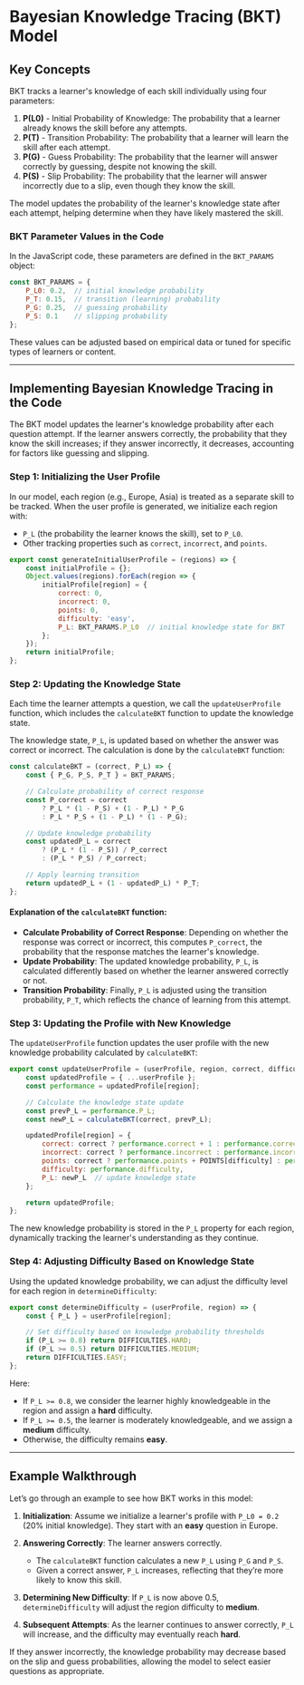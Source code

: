 # Bayesian Knowledge Tracing (BKT) Model

## Key Concepts

BKT tracks a learner's knowledge of each skill individually using four parameters:

1. **P(L0)** - Initial Probability of Knowledge: The probability that a learner already knows the skill before any attempts.
2. **P(T)** - Transition Probability: The probability that a learner will learn the skill after each attempt.
3. **P(G)** - Guess Probability: The probability that the learner will answer correctly by guessing, despite not knowing the skill.
4. **P(S)** - Slip Probability: The probability that the learner will answer incorrectly due to a slip, even though they know the skill.

The model updates the probability of the learner's knowledge state after each attempt, helping determine when they have likely mastered the skill.

### BKT Parameter Values in the Code

In the JavaScript code, these parameters are defined in the `BKT_PARAMS` object:

```javascript
const BKT_PARAMS = {
    P_L0: 0.2,  // initial knowledge probability
    P_T: 0.15,  // transition (learning) probability
    P_G: 0.25,  // guessing probability
    P_S: 0.1    // slipping probability
};
```

These values can be adjusted based on empirical data or tuned for specific types of learners or content.

---

## Implementing Bayesian Knowledge Tracing in the Code

The BKT model updates the learner's knowledge probability after each question attempt. If the learner answers correctly, the probability that they know the skill increases; if they answer incorrectly, it decreases, accounting for factors like guessing and slipping.

### Step 1: Initializing the User Profile

In our model, each region (e.g., Europe, Asia) is treated as a separate skill to be tracked. When the user profile is generated, we initialize each region with:

- `P_L` (the probability the learner knows the skill), set to `P_L0`.
- Other tracking properties such as `correct`, `incorrect`, and `points`.

```javascript
export const generateInitialUserProfile = (regions) => {
    const initialProfile = {};
    Object.values(regions).forEach(region => {
        initialProfile[region] = {
            correct: 0,
            incorrect: 0,
            points: 0,
            difficulty: 'easy',
            P_L: BKT_PARAMS.P_L0  // initial knowledge state for BKT
        };
    });
    return initialProfile;
};
```

### Step 2: Updating the Knowledge State

Each time the learner attempts a question, we call the `updateUserProfile` function, which includes the `calculateBKT` function to update the knowledge state.

The knowledge state, `P_L`, is updated based on whether the answer was correct or incorrect. The calculation is done by the `calculateBKT` function:

```javascript
const calculateBKT = (correct, P_L) => {
    const { P_G, P_S, P_T } = BKT_PARAMS;

    // Calculate probability of correct response
    const P_correct = correct
        ? P_L * (1 - P_S) + (1 - P_L) * P_G
        : P_L * P_S + (1 - P_L) * (1 - P_G);

    // Update knowledge probability
    const updatedP_L = correct
        ? (P_L * (1 - P_S)) / P_correct
        : (P_L * P_S) / P_correct;

    // Apply learning transition
    return updatedP_L + (1 - updatedP_L) * P_T;
};
```

#### Explanation of the `calculateBKT` function:

- **Calculate Probability of Correct Response**: Depending on whether the response was correct or incorrect, this computes `P_correct`, the probability that the response matches the learner's knowledge.
- **Update Probability**: The updated knowledge probability, `P_L`, is calculated differently based on whether the learner answered correctly or not.
- **Transition Probability**: Finally, `P_L` is adjusted using the transition probability, `P_T`, which reflects the chance of learning from this attempt.

### Step 3: Updating the Profile with New Knowledge

The `updateUserProfile` function updates the user profile with the new knowledge probability calculated by `calculateBKT`:

```javascript
export const updateUserProfile = (userProfile, region, correct, difficulty) => {
    const updatedProfile = { ...userProfile };
    const performance = updatedProfile[region];

    // Calculate the knowledge state update
    const prevP_L = performance.P_L;
    const newP_L = calculateBKT(correct, prevP_L);

    updatedProfile[region] = {
        correct: correct ? performance.correct + 1 : performance.correct,
        incorrect: correct ? performance.incorrect : performance.incorrect + 1,
        points: correct ? performance.points + POINTS[difficulty] : performance.points,
        difficulty: performance.difficulty,
        P_L: newP_L  // update knowledge state
    };

    return updatedProfile;
};
```

The new knowledge probability is stored in the `P_L` property for each region, dynamically tracking the learner's understanding as they continue.

### Step 4: Adjusting Difficulty Based on Knowledge State

Using the updated knowledge probability, we can adjust the difficulty level for each region in `determineDifficulty`:

```javascript
export const determineDifficulty = (userProfile, region) => {
    const { P_L } = userProfile[region];

    // Set difficulty based on knowledge probability thresholds
    if (P_L >= 0.8) return DIFFICULTIES.HARD;
    if (P_L >= 0.5) return DIFFICULTIES.MEDIUM;
    return DIFFICULTIES.EASY;
};
```

Here:
- If `P_L >= 0.8`, we consider the learner highly knowledgeable in the region and assign a **hard** difficulty.
- If `P_L >= 0.5`, the learner is moderately knowledgeable, and we assign a **medium** difficulty.
- Otherwise, the difficulty remains **easy**.

---

## Example Walkthrough

Let’s go through an example to see how BKT works in this model:

1. **Initialization**: Assume we initialize a learner's profile with `P_L0 = 0.2` (20% initial knowledge). They start with an **easy** question in Europe.

2. **Answering Correctly**: The learner answers correctly.
   - The `calculateBKT` function calculates a new `P_L` using `P_G` and `P_S`.
   - Given a correct answer, `P_L` increases, reflecting that they’re more likely to know this skill.

3. **Determining New Difficulty**: If `P_L` is now above 0.5, `determineDifficulty` will adjust the region difficulty to **medium**.

4. **Subsequent Attempts**: As the learner continues to answer correctly, `P_L` will increase, and the difficulty may eventually reach **hard**.

If they answer incorrectly, the knowledge probability may decrease based on the slip and guess probabilities, allowing the model to select easier questions as appropriate.
